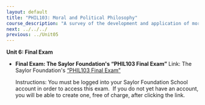 ```yaml
---
layout: default
title: "PHIL103: Moral and Political Philosophy"
course_description: "A survey of the development and application of moral reasoning skills to contemporary social and political issues. Topics include philosophical investigations of justice, the value of human life, the moral standing of the free market, fundamental human rights and the conditions for a moral community."
next: ../../../
previous: ../Unit05
---
```

**Unit 6: Final Exam** <span id="6"></span> 
-   **Final Exam: The Saylor Foundation's “PHIL103 Final Exam”**
    Link: The Saylor Foundation's [“PHIL103 Final
    Exam”](http://school.saylor.org/mod/quiz/view.php?id=1197)  
      
     Instructions: You must be logged into your Saylor Foundation School
    account in order to access this exam.  If you do not yet have an
    account, you will be able to create one, free of charge, after
    clicking the link.



